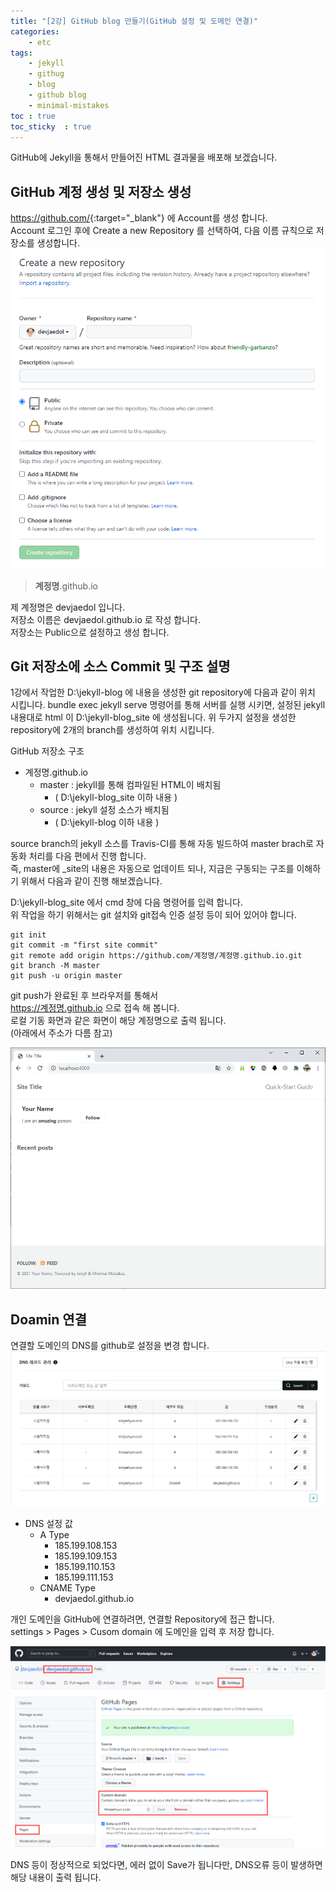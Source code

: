 ```yaml
---
title: "[2강] GitHub blog 만들기(GitHub 설정 및 도메인 연결)"
categories: 
    - etc
tags: 
    - jekyll
    - githug
    - blog
    - github blog
    - minimal-mistakes
toc : true
toc_sticky  : true    
---
```


GitHub에 Jekyll을 통해서 만들어진 HTML 결과물을 배포해 보겠습니다.   


## GitHub 계정 생성 및 저장소 생성
<https://github.com/>{:target="_blank"} 에 Account를 생성 합니다.   
Account 로그인 후에 Create a new Repository 를 선택하여, 다음 이름 규칙으로 저장소를 생성합니다.   
![jekyll-github-blog-02_1](\assets\images_post\jekyll\jekyll-github-blog-02_1.png)


> **계정명**.github.io 

제 계정명은 devjaedol 입니다.   
저장소 이름은  devjaedol.github.io 로 작성 합니다.   
저장소는  Public으로 설정하고 생성 합니다.

## Git 저장소에 소스 Commit 및 구조 설명

1강에서 작업한 D:\jekyll-blog 에 내용을 생성한 git repository에 다음과 같이 위치 시킵니다.
bundle exec jekyll serve 명령어를 통해 서버를 실행 시키면, 
설정된 jekyll 내용대로 html 이 D:\jekyll-blog\_site 에 생성됩니다.
위 두가지 설정을 생성한 repository에 2개의 branch를 생성하여 위치 시킵니다.   

GitHub 저장소 구조    
- 계정명.github.io     
    - master   : jekyll를 통해 컴파일된 HTML이 배치됨     
        - ( D:\jekyll-blog\_site 이하 내용 )    
    - source   : jekyll 설정 소스가 배치됨     
        - ( D:\jekyll-blog 이하 내용 )   

source branch의 jekyll 소스를 Travis-CI를 통해 자동 빌드하여 master brach로 자동화 처리를 다음 편에서 진행 합니다.   
즉, master에 _site의 내용은 자동으로 업데이트 되나, 지금은 구동되는 구조를 이해하기 위해서 다음과 같이 진행 해보겠습니다.   

D:\jekyll-blog\_site 에서 cmd 창에 다음 명령어를 입력 합니다.   
위 작업을 하기 위해서는 git 설치와 git접속 인증 설정 등이 되어 있어야 합니다.    
```
git init
git commit -m "first site commit"
git remote add origin https://github.com/계정명/계정명.github.io.git
git branch -M master
git push -u origin master
```

git push가 완료된 후 브라우저를 통해서     
https://계정명.github.io 으로 접속 해 봅니다.   
로컬 기동 화면과 같은 화면이 해당 계정명으로 출력 됩니다.   
(아래에서 주소가 다름 참고)

![jekyll-github-blog-01_1](\assets\images_post\jekyll\jekyll-github-blog-01_13.png)


## Doamin 연결

연결할 도메인의 DNS를 github로 설정을 변경 합니다.     
![jekyll-github-blog-02_3](\assets\images_post\jekyll\jekyll-github-blog-02_3.png)   
- DNS 설정 값
    - A Type 
        - 185.199.108.153 
        - 185.199.109.153 
        - 185.199.110.153 
        - 185.199.111.153    
    - CNAME Type 
        - devjaedol.github.io 


개인 도메인을 GitHub에 연결하려면, 연결할 Repository에 접근 합니다.    
settings >  Pages  > Cusom domain 에 도메인을 입력 후 저장 합니다.   

![jekyll-github-blog-02_2](\assets\images_post\jekyll\jekyll-github-blog-02_2.png)

DNS 등이 정상적으로 되었다면, 에러 없이 Save가 됩니다만, DNS오류 등이 발생하면 해당 내용이 출력 됩니다.    




